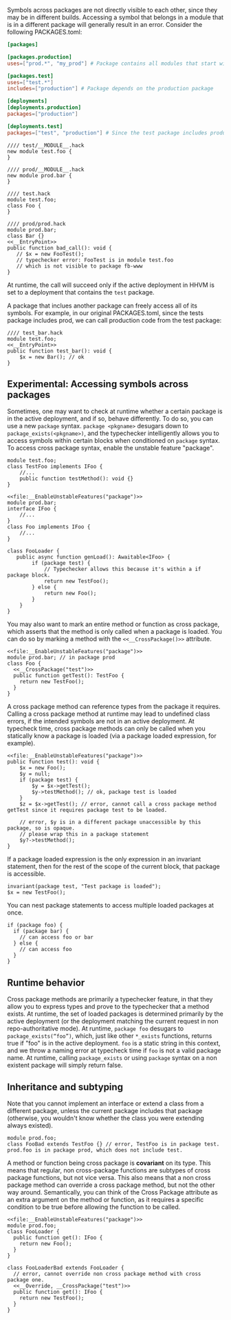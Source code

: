 Symbols across packages are not directly visible to each other, since they may be in different builds. Accessing a symbol that belongs in a module that is in a different package will generally result in an error. Consider the following PACKAGES.toml:

```toml
[packages]

[packages.production]
uses=["prod.*", "my_prod"] # Package contains all modules that start with `prod`, and the module "my_prod".

[packages.test]
uses=["test.*"]
includes=["production"] # Package depends on the production package

[deployments]
[deployments.production]
packages=["production"]

[deployments.test]
packages=["test", "production"] # Since the test package includes production, they must be deployed together.
```

```hack file:example1.hack
//// test/__MODULE__.hack
new module test.foo {
}
```
```hack file:example1.hack
//// prod/__MODULE__.hack
new module prod.bar {
}
```

```hack file:example1.hack
//// test.hack
module test.foo;
class Foo {
}
```

```hack file:example1.hack
//// prod/prod.hack
module prod.bar;
class Bar {}
<<__EntryPoint>>
public function bad_call(): void {
   // $x = new FooTest();
   // typechecker error: FooTest is in module test.foo
   // which is not visible to package fb-www
}
```
At runtime, the call will succeed only if the active deployment in HHVM is set to a deployment that contains the `test` package.

A package that inclues another package can freely access all of its symbols. For example, in our original PACKAGES.toml, since the tests package includes prod, we can call production code from the test package:

```hack file:example1.hack
//// test_bar.hack
module test.foo;
<<__EntryPoint>>
public function test_bar(): void {
    $x = new Bar(); // ok
}

```


## Experimental: Accessing symbols across packages

Sometimes, one may want to check at runtime whether a certain package is in the active deployment, and if so, behave differently. To do so, you can use a new `package` syntax. `package <pkgname>` desugars down to `package_exists(<pkgname>)`, and the typechecker intelligently allows you to access symbols within certain blocks when conditioned on `package` syntax. To access cross package syntax, enable the unstable feature "package".

```hack no-extract
module test.foo;
class TestFoo implements IFoo {
    //...
    public function testMethod(): void {}
}
```

```hack no-extract
<<file:__EnableUnstableFeatures("package")>>
module prod.bar;
interface IFoo {
    //...
}
class Foo implements IFoo {
    //...
}

class FooLoader {
   public async function genLoad(): Awaitable<IFoo> {
        if (package test) {
            // Typechecker allows this because it's within a if package block.
            return new TestFoo();
        } else {
            return new Foo();
        }
    }
}
```

You may also want to mark an entire method or function as cross package, which asserts that the method is only called when a package is loaded. You can do so by marking a method with the `<<__CrossPackage()>>` attribute.

```hack no-extract
<<file:__EnableUnstableFeatures("package")>>
module prod.bar; // in package prod
class Foo {
  <<__CrossPackage("test")>>
  public function getTest(): TestFoo {
    return new TestFoo();
  }
}
```
A cross package method can reference types from the package it requires. Calling a cross package method at runtime may lead to undefined class errors,  if the intended symbols are not in an active deployment. At typecheck time, cross package methods can only be called when you statically know a package is loaded (via a package loaded expression, for example).

```hack no-extract
<<file:__EnableUnstableFeatures("package")>>
public function test(): void {
    $x = new Foo();
    $y = null;
    if (package test) {
        $y = $x->getTest();
        $y->testMethod(); // ok, package test is loaded
    }
    $z = $x->getTest(); // error, cannot call a cross package method getTest since it requires package test to be loaded.

    // error, $y is in a different package unaccessible by this package, so is opaque.
    // please wrap this in a package statement
    $y?->testMethod();
}
```

If a package loaded expression is the only expression in an invariant statement, then for the rest of the scope of the current block, that package is accessible.
```hack no-extract
invariant(package test, "Test package is loaded");
$x = new TestFoo();
```
You can nest package statements to access multiple loaded packages at once.

```hack no-extract
if (package foo) {
  if (package bar) {
    // can access foo or bar
  } else {
    // can access foo
  }
}
```
## Runtime behavior

Cross package methods are primarily a typechecker feature, in that they allow you to express types and prove to the typechecker that a method exists. At runtime, the set of loaded packages is determined primarily by the active deployment (or the deployment matching the current request in non repo-authoritative mode). At runtime, `package foo` desugars to `package_exists(“foo”)`, which, just like other `*_exists` functions, returns true if "foo" is in the active deployment. `foo` is a static string in this context, and we throw a naming error at typecheck time if `foo` is not a valid package name. At runtime, calling `package_exists` or using `package` syntax on a non existent package will simply return false.

## Inheritance and subtyping

Note that you cannot implement an interface or extend a class from a different package, unless the current package includes that package (otherwise, you wouldn't know whether the class you were extending always existed).
```hack no-extract
module prod.foo;
class FooBad extends TestFoo {} // error, TestFoo is in package test. prod.foo is in package prod, which does not include test.
```

A method or function being cross package is **covariant** on its type. This means that regular, non cross-package functions are subtypes of cross package functions, but not vice versa. This also means that a non cross package method can override a cross package method, but not the other way around. Semantically, you can think of the Cross Package attribute as an extra argument on the method or function, as it requires a specific condition to be true before allowing the function to be called.

```hack no-extract
<<file:__EnableUnstableFeatures("package")>>
module prod.foo;
class FooLoader {
  public function get(): IFoo {
    return new Foo();
  }
}

class FooLoaderBad extends FooLoader {
  // error, cannot override non cross package method with cross package one.
  <<__Override, __CrossPackage("test")>>
  public function get(): IFoo {
    return new TestFoo();
  }
}
```
